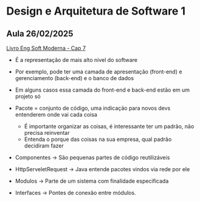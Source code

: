 # Design e Arquitetura de Software 1

## Aula 26/02/2025
[Livro Eng Soft Moderna - Cap 7](https://engsoftmoderna.info/cap7.html)

* É a representação de mais alto nível do software
* Por exemplo, pode ter uma camada de apresentação (front-end) e gerenciamento (back-end) e o banco de dados
* Em alguns casos essa camada do front-end e back-end estão em um projeto só
* Pacote = conjunto de código, uma indicação para novos devs entenderem onde vai cada coisa
    * É importante organizar as coisas, é interessante ter um padrão, não precisa reinventar
    * Entenda o porque das coisas na sua empresa, qual padrão decidiram fazer

* Componentes -> São pequenas partes de código reutilizáveis
* HttpServeletRequest -> Java entende pacotes vindos via rede por ele
* Modulos -> Parte de um sistema com finalidade especificada
* Interfaces -> Pontes de conexão entre módulos.
